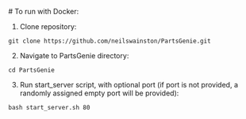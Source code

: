 # To run with Docker:

1. Clone repository:

`git clone https://github.com/neilswainston/PartsGenie.git`

2. Navigate to PartsGenie directory:

`cd PartsGenie`

3. Run start_server script, with optional port (if port is not provided, a randomly assigned empty port will be provided):

`bash start_server.sh 80`
